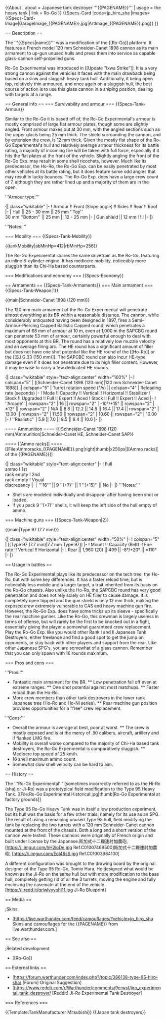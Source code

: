 {{About
| about = Japanese tank destroyer '''{{PAGENAME}}'''
| usage = the heavy tank
| link = Ro-Go
}}
{{Specs-Card
|code=jp_hiro_sha
|images={{Specs-Card-Image|GarageImage_{{PAGENAME}}.jpg|ArtImage_{{PAGENAME}}.png}}
}}

== Description ==
<!-- ''In the description, the first part should be about the history of the creation and combat usage of the vehicle, as well as its key features. In the second part, tell the reader about the ground vehicle in the game. Insert a screenshot of the vehicle, so that if the novice player does not remember the vehicle by name, he will immediately understand what kind of vehicle the article is talking about.'' -->
The '''{{Specs|name}}''' was a modification of the [[Ro-Go]] platform. It features a French model 120 mm Schneider-Canet 1898 cannon as its main armament to up-gun unused hulls and press them into service as capable glass-cannon self-propelled guns.

Ro-Go Experimental was introduced in [[Update "Ixwa Strike"]]. It is a very strong cannon against the vehicles it faces with the main drawback being based on a slow and sluggish heavy tank hull. Additionally, it being open top, relatively thin armoured, and once again on a sluggish hull, the best course of action is to use this glass cannon in a sniping position, dealing with targets at a range.

== General info ==
=== Survivability and armour ===
{{Specs-Tank-Armour}}
<!-- ''Describe armour protection. Note the most well protected and key weak areas. Appreciate the layout of modules as well as the number and location of crew members. Is the level of armour protection sufficient, is the placement of modules helpful for survival in combat? If necessary use a visual template to indicate the most secure and weak zones of the armour.'' -->
Similar to the Ro-Go it is based off of, the Ro-Go Experimental's armour is mostly comprised of large flat armour plates, though some are slightly angled. Front armour maxes out at 30 mm, with the angled sections such as the upper glacis being 25 mm thick. The shield surrounding the cannon, and by extension the crew, is 12 mm thick. Given the mostly flat shape of the Ro-Go Experimental's hull and relatively average armour thickness for its battle rating, a majority of incoming fire will be taken with full force, especially if it hits the flat plates at the front of the vehicle. Slightly angling the front of the Ro-Go Exp. may result in some shell ricochets, however. Much like its predecessor, the Ho-Ro, the Ro-Go Exp. can be easily penetrated by most other vehicles at its battle rating, but it does feature some odd angles that may result in lucky bounces. The Ro-Go Exp. does have a large crew count of 7, although they are rather lined up and a majority of them are in the open.

'''Armour type:''' <!-- The types of armour present on the vehicle and their general locations -->
<!-- Example: * Rolled homogeneous armour (Front, Side, Rear, Hull roof)
* Cast homogeneous armour (Turret, Transmission area) -->

{| class="wikitable"
|-
! Armour !! Front (Slope angle) !! Sides !! Rear !! Roof
|-
| Hull || 25 - 30 mm || 25 mm ''Top'' <br> 30 mm ''Bottom'' || 25 mm || 12 - 25 mm
|-
| Gun shield || 12 mm
!
!
!
|-
|}

'''Notes:''' <!-- Any additional notes which the user needs to be aware of -->
<!-- Example: * Suspension wheels are 20 mm thick, tracks are 30 mm thick, and torsion bars are 60 mm thick. -->

=== Mobility ===
{{Specs-Tank-Mobility}}
<!-- ''Write about the mobility of the ground vehicle. Estimate the specific power and manoeuvrability, as well as the maximum speed forwards and backwards.'' -->

{{tankMobility|abMinHp=412|rbMinHp=256}}

The Ro-Go Experimental shares the same drivetrain as the Ro-Go, featuring an inline 6-cylinder engine. It has mediocre mobility, noticeably more sluggish than its Chi-Ha based counterparts.

=== Modifications and economy ===
{{Specs-Economy}}

== Armaments ==
{{Specs-Tank-Armaments}}
=== Main armament ===
{{Specs-Tank-Weapon|1}}
<!-- ''Give the reader information about the characteristics of the main gun. Assess its effectiveness in a battle based on the reloading speed, ballistics and the power of shells. Do not forget about the flexibility of the fire, that is how quickly the cannon can be aimed at the target, open fire on it and aim at another enemy. Add a link to the main article on the gun: <code><nowiki>{{main|Name of the weapon}}</nowiki></code>. Describe in general terms the ammunition available for the main gun. Give advice on how to use them and how to fill the ammunition storage.'' -->
{{main|Schneider-Canet 1898 (120 mm)}}

The 120 mm main armament of the Ro-Go Experimental will penetrate almost everything at its BR within a reasonable distance. The cannon, while considerably antiquated having been designed in 1897, fires a Semi-Armour-Piercing Capped Ballistic Capped round, which penetrates a maximum of 68 mm of armour at 10 m, even at 1,000 m the SAPCBC round can penetrate 53 mm of armour, certainly powerful enough to deal with most opponents at this BR. The round has a relatively low muzzle velocity and an average firing arc. The HE round has a significant amount of filler but does not have one shot potential like the HE round of the [[Ho-Ro]] or the [[S.I.G.33 (150 mm)]]. The SAPCBC round can also incur HE-type damage even if it does not penetrate due to its high filler content. However, it may be wise to carry a few dedicated HE rounds.

{| class="wikitable" style="text-align:center" width="100%"
|-
! colspan="5" | [[Schneider-Canet 1898 (120 mm)|120 mm Schneider-Canet 1898]] || colspan="5" | Turret rotation speed (°/s) || colspan="4" | Reloading rate (seconds)
|-
! Mode !! Capacity !! Vertical !! Horizontal !! Stabilizer
! Stock !! Upgraded !! Full !! Expert !! Aced
! Stock !! Full !! Expert !! Aced
|-
! ''Arcade''
| rowspan="2" | 16 || rowspan="2" | -10°/+15° || rowspan="2" | ±12° || rowspan="2" | N/A || 8.8 || 12.2 || 14.8 || 16.4 || 17.4 || rowspan="2" | 13.00 || rowspan="2" | 11.50 || rowspan="2" | 10.60 || rowspan="2" | 10.00
|-
! ''Realistic''
| 5.9 || 7.0 || 8.5 || 9.4 || 10.0
|-
|}

==== Ammunition ====
{{:Schneider-Canet 1898 (120 mm)/Ammunition|Schneider-Canet HE, Schneider-Canet SAP}}

==== [[Ammo racks]] ====
[[File:Ammoracks_{{PAGENAME}}.png|right|thumb|x250px|[[Ammo racks]] of the {{PAGENAME}}]]
<!-- '''Last updated: 2.15.1.70''' -->
{| class="wikitable" style="text-align:center"
|-
! Full<br>ammo
! 1st<br>rack empty
! 2nd<br>rack empty
! Visual<br>discrepancy
|-
| '''16''' || 9&nbsp;''(+7)'' || 1&nbsp;''(+15)'' || No
|-
|}
'''Notes:'''

* Shells are modeled individually and disappear after having been shot or loaded.
* If you pack 9&nbsp;''(+7)'' shells, it will keep the left side of the hull empty of ammo.

=== Machine guns ===
{{Specs-Tank-Weapon|2}}
<!-- ''Offensive and anti-aircraft machine guns not only allow you to fight some aircraft but also are effective against lightly armoured vehicles. Evaluate machine guns and give recommendations on its use.'' -->
{{main|Type 97 (7.7 mm)}}

{| class="wikitable" style="text-align:center" width="50%"
|-
! colspan="5" | [[Type 97 (7.7 mm)|7.7 mm Type 97]]
|-
! Mount !! Capacity (Belt) !! Fire rate !! Vertical !! Horizontal
|-
| Rear || 1,960 (20) || 499 || -8°/+20° || ±110°
|-
|}

== Usage in battles ==
<!-- ''Describe the tactics of playing in the vehicle, the features of using vehicles in the team and advice on tactics. Refrain from creating a "guide" - do not impose a single point of view but instead give the reader food for thought. Describe the most dangerous enemies and give recommendations on fighting them. If necessary, note the specifics of the game in different modes (AB, RB, SB).'' -->
The Ro-Go Experimental plays like its predecessor on the tech tree, the Ho-Ro, but with some key differences. It has a faster reload time, but is noticeably less mobile and a larger target, a trait inherited from its basis on the Ro-Go chassis. Also unlike the Ho-Ro, the SAPCBC round has very good penetration and does not rely solely on HE filler to cause damage. It is completely open topped and the gun shield is only 12 mm thick, making the exposed crew extremely vulnerable to CAS and heavy machine gun fire. However, the Ro-Go Exp. does have some tricks up its sleeve - specifically the rear machine gunner. Like the Ro-Go, this crewman is largely useless in terms of offense, but will rarely be the first to be knocked out in a fight, essentially giving the player a somewhat guaranteed crew replacement. Play the Ro-Go Exp. like you would other Rank I and II Japanese Tank Destroyers, either freelance and find a good spot to get the jump on opponents, or stay back with other players and support from the rear. Like other Japanese SPG's, you are somewhat of a glass cannon. Remember that you can only spawn with 16 rounds maximum.

=== Pros and cons ===
<!-- ''Summarise and briefly evaluate the vehicle in terms of its characteristics and combat effectiveness. Mark its pros and cons in a bulleted list. Try not to use more than 6 points for each of the characteristics. Avoid using categorical definitions such as "bad", "good" and the like - use substitutions with softer forms such as "inadequate" and "effective".'' -->

'''Pros:'''

* Fantastic main armament for the BR.
** Low penetration fall off even at extreme ranges.
** One shot potential against most matchups.
** Faster reload than the Ho-Ro.
* More crew members than other tank destroyers in the lower rank Japanese tree (Ho-Ro and Ho-Ni series).
** Rear machine gun position provides opportunities for a "free" crew replacement.

'''Cons:'''

* Overall the armour is average at best, poor at worst.
** The crew is mostly exposed and is at the mercy of .50 calibers, aircraft, artillery and if flanked LMG fire.
* Mobility is overall worse compared to the majority of Chi-Ha based tank destroyers, the Ro-Go Experimental is comparatively sluggish.
** Mediocre top speed of 25 km/h.
* 16 shell maximum ammo count.
* Somewhat slow shell velocity can be hard to aim.

== History ==
<!-- ''Describe the history of the creation and combat usage of the vehicle in more detail than in the introduction. If the historical reference turns out to be too long, take it to a separate article, taking a link to the article about the vehicle and adding a block "/History" (example: <nowiki>https://wiki.warthunder.com/(Vehicle-name)/History</nowiki>) and add a link to it here using the <code>main</code> template. Be sure to reference text and sources by using <code><nowiki><ref></ref></nowiki></code>, as well as adding them at the end of the article with <code><nowiki><references /></nowiki></code>. This section may also include the vehicle's dev blog entry (if applicable) and the in-game encyclopedia description (under <code><nowiki>=== In-game description ===</nowiki></code>, also if applicable).'' -->

The '''Ro-Go Experimental''' (sometimes incorrectly referred to as the Hi-Ro (sha) or Ji-Ro) was a prototypical field modification to the Type 95 Heavy Tank.
[[File:Ro-Go Experimental Historical.jpg|thumb|Ro-Go Experimental at factory grounds]]

The Type 95 Ro-Go Heavy Tank was in itself a low production experiment, but its hull was the basis for a few other trials, namely for its use as an SPG. The result of using a remaining unused Type 95 hull, field modifying the tank by replacing the two turrets with a 120 mm Schneider-Canet cannon mounted at the front of the chassis. Both a long and a short version of the cannon were tested. These cannons were originally of French origin and built under license by the Japanese.<ref>斯加式十二糎速射加農砲, [https://i.imgur.com/hH2ioDe.jpg Ref.C01007469500]</ref><ref>斯加式十二糎速射加農砲, [https://i.imgur.com/Eol46sS.jpg Ref.C01003984100]</ref>

A different configuration was brought to the drawing board by the original designer of the Type 95 Ro-Go, Tomio Hara. He designed what would be known as the Ji-Ro on the same hull but with more modification to the base hull, completely getting rid of all the 3 turrets, moving the engine and fully enclosing the casemate at the end of the vehicle.<ref>[https://i.redd.it/qrlwlvyyohl11.jpg Ji-Ro Blueprint]</ref>

== Media ==
<!-- ''Excellent additions to the article would be video guides, screenshots from the game, and photos.'' -->

;Skins

* [https://live.warthunder.com/feed/camouflages/?vehicle=jp_hiro_sha Skins and camouflages for the {{PAGENAME}} from live.warthunder.com.]

== See also ==
<!-- ''Links to the articles on the War Thunder Wiki that you think will be useful for the reader, for example:''
* ''reference to the series of the vehicles;''
* ''links to approximate analogues of other nations and research trees.'' -->

;Related development

* [[Ro-Go]]

== External links ==
<!-- ''Paste links to sources and external resources, such as:''
* ''topic on the official game forum;''
* ''other literature.'' -->

* [https://forum.warthunder.com/index.php?/topic/366138-type-95-hiro-sha/ <nowiki>[Forum]</nowiki> Original Suggestion]
* [https://www.reddit.com/r/Warthunder/comments/9erwsf/jiro_experimental_tank_destroyer/ <nowiki>[Reddit]</nowiki> Ji-Ro Experimental Tank Destroyer]

=== References ===
<references />

{{Template:TankManufacturer Mitsubishi}}
{{Japan tank destroyers}}